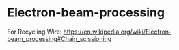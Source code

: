 # Electron-beam-processing
For Recycling Wire: https://en.wikipedia.org/wiki/Electron-beam_processing#Chain_scissioning
